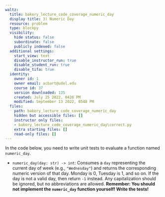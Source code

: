 ```yaml
---
waltz:
  title: bakery_lecture_code_coverage_numeric_day
  display title: 3) Numeric Day
  resource: problem
  type: blockpy
  visibility:
    hide status: false
    subordinate: false
    publicly indexed: false
  additional settings:
    start_view: text
    disable_instructor_run: true
    disable_student_run: true
    disable_tifa: true
  identity:
    owner id: 1
    owner email: acbart@udel.edu
    course id: 37
    version downloaded: 135
    created: July 25 2022, 0426 PM
    modified: September 13 2022, 0548 PM
  files:
    path: bakery_lecture_code_coverage_numeric_day
    hidden but accessible files: []
    instructor only files:
    - bakery_lecture_code_coverage_numeric_day\correct.py
    extra starting files: []
    read-only files: []
---
```

In the code below, you need to write unit tests to evaluate a function named `numeric_day`.

* `numeric_day(day: str) -> int`: Consumes a `day` representing the current day of week (e.g., `"Wednesday"`) and returns the corresponding numeric version of that day. Monday is 0, Tuesday is 1, and so on. If the day is not a valid day, then return `-1` instead. Any capitalization should be ignored, but no abbreviations are allowed. 
**Remember: You should not implement the `numeric_day` function yourself! Write the tests!**